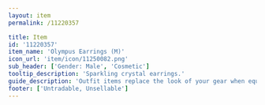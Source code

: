 ```yaml
---
layout: item
permalink: /11220357

title: Item
id: '11220357'
item_name: 'Olympus Earrings (M)'
icon_url: 'item/icon/11250082.png'
sub_header: ['Gender: Male', 'Cosmetic']
tooltip_description: 'Sparkling crystal earrings.'
guide_description: 'Outfit items replace the look of your gear when equipped.'
footer: ['Untradable, Unsellable']
---
```

